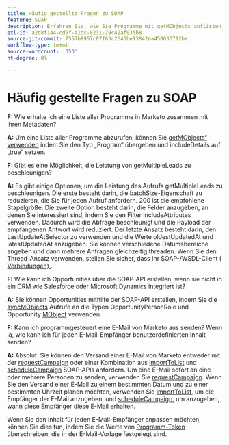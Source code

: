 ```yaml
---
title: Häufig gestellte Fragen zu SOAP
feature: SOAP
description: Erfahren Sie, wie Sie Programme mit getMObjects auflisten, getMultipleLeads optimieren, Opportunities erstellen und personalisierte E-Mails über die Marketo SOAP-API senden oder planen.
exl-id: a2d8f144-cd5f-41bc-8231-29c42af935b8
source-git-commit: 7557b9957c87f63c2646be13842ea450035792be
workflow-type: tm+mt
source-wordcount: '353'
ht-degree: 0%

---
```


# Häufig gestellte Fragen zu SOAP

**F:** Wie erhalte ich eine Liste aller Programme in Marketo zusammen mit ihren Metadaten?

**A:** Um eine Liste aller Programme abzurufen, können Sie [getMObjects“ verwenden](./getmobjects.md) indem Sie den Typ „Program“ übergeben und includeDetails auf „true“ setzen.

**F:** Gibt es eine Möglichkeit, die Leistung von getMultipleLeads zu beschleunigen?

**A:** Es gibt einige Optionen, um die Leistung des Aufrufs getMultipleLeads zu beschleunigen. Die erste besteht darin, die batchSize-Eigenschaft zu reduzieren, die Sie für jeden Aufruf anfordern. 200 ist die empfohlene Stapelgröße. Die zweite Option besteht darin, die Felder anzugeben, an denen Sie interessiert sind, indem Sie den Filter includeAttributes verwenden. Dadurch wird die Abfrage beschleunigt und die Payload der empfangenen Antwort wird reduziert. Der letzte Ansatz besteht darin, den LastUpdateAtSelector zu verwenden und die Werte oldestUpdatedAt und latestUpdatedAt anzugeben. Sie können verschiedene Datumsbereiche angeben und dann mehrere Anfragen gleichzeitig threaden. Wenn Sie den Thread-Ansatz verwenden, stellen Sie sicher, dass Ihr SOAP-/WSDL-Client ([&#x200B; Verbindungen) &#x200B;](https://www.w3.org/Protocols/rfc2616/rfc2616-sec8.html).

**F:** Wie kann ich Opportunities über die SOAP-API erstellen, wenn sie nicht in ein CRM wie Salesforce oder Microsoft Dynamics integriert ist?

**A:** Sie können Opportunities mithilfe der SOAP-API erstellen, indem Sie die [syncMObjects](syncmobjects.md) Aufrufe an die Typen OpportunityPersonRole und Opportunity [MObject](marketo-objects.md) verwenden.

**F:** Kann ich programmgesteuert eine E-Mail von Marketo aus senden? Wenn ja, wie kann ich für jeden E-Mail-Empfänger benutzerdefinierten Inhalt senden?

**A:** Absolut. Sie können den Versand einer E-Mail von Marketo entweder mit der [requestCampaign](requestcampaign.md) oder einer Kombination aus [importToList](importtolist.md) und [scheduleCampaign](schedulecampaign.md) SOAP-APIs anfordern. Um eine E-Mail sofort an eine oder mehrere Personen zu senden, verwenden Sie [requestCampaign](requestcampaign.md). Wenn Sie den Versand einer E-Mail zu einem bestimmten Datum und zu einer bestimmten Uhrzeit planen möchten, verwenden Sie [importToList](importtolist.md), um die Empfänger der E-Mail anzugeben, und [scheduleCampaign](schedulecampaign.md), um anzugeben, wann diese Empfänger diese E-Mail erhalten.

Wenn Sie den Inhalt für jeden E-Mail-Empfänger anpassen möchten, können Sie dies tun, indem Sie die Werte von [Programm-Token](../rest-api/tokens.md) überschreiben, die in der E-Mail-Vorlage festgelegt sind.
